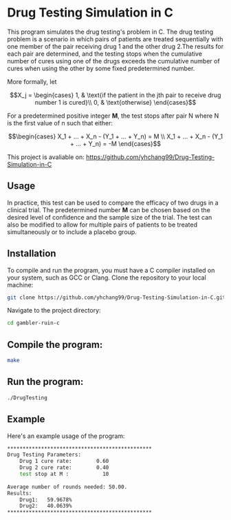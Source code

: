 # Drug Testing Simulation in C
This program simulates the drug testing's problem in C. The drug testing problem is a scenario in which pairs of patients are treated sequentially with one member of the pair receiving drug 1 and the other drug 2.The results for each pair are determined, and the testing stops when the cumulative number of cures using one of the drugs exceeds the cumulative number of cures when using the other by some fixed predetermined number.

More formally, let
```math
X_j =
\begin{cases}
1, & \text{if the patient in the jth pair to receive drug number 1 is cured}\\
0, & \text{otherwise}
\end{cases}
```

For a predetermined positive integer **M**, the test stops after pair N where N is the first value of n such that either:
```math
\begin{cases}
X_1 + ... + X_n - (Y_1 + ... + Y_n) = M \\ 
X_1 + ... + X_n - (Y_1 + ... + Y_n) = -M
\end{cases}
```

This project is avaliable on: https://github.com/yhchang99/Drug-Testing-Simulation-in-C

## Usage
In practice, this test can be used to compare the efficacy of two drugs in a clinical trial. The predetermined number **M** can be chosen based on the desired level of confidence and the sample size of the trial. The test can also be modified to allow for multiple pairs of patients to be treated simultaneously or to include a placebo group.

## Installation
To compile and run the program, you must have a C compiler installed on your system, such as GCC or Clang.
Clone the repository to your local machine:

```bash
git clone https://github.com/yhchang99/Drug-Testing-Simulation-in-C.git
```
Navigate to the project directory:
```bash
cd gambler-ruin-c
```

## Compile the program:

```bash
make
```
## Run the program:

```bash
./DrugTesting
```

## Example
Here's an example usage of the program:

```bash
***********************************************
Drug Testing Parameters:
    Drug 1 cure rate:        0.60
    Drug 2 cure rate:        0.40
    test stop at M :           10
                                                                                                             
Average number of rounds needed: 50.00.
Results:
    Drug1:   59.9678%
    Drug2:   40.0639%
***********************************************
```
